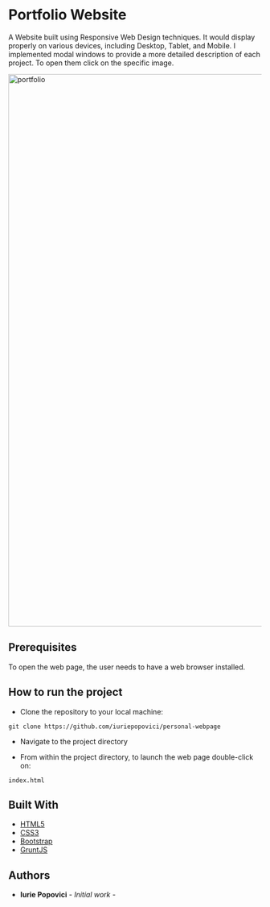 # Portfolio Website

A Website built using Responsive Web Design techniques. It would display properly on various devices, including Desktop, Tablet, and Mobile. I implemented modal windows to provide a more detailed description of each project. To open them click on the specific image.

<img width="1097" alt="portfolio" src="https://user-images.githubusercontent.com/19762832/26904219-833d2882-4ba6-11e7-9bc8-68f8929ef4d5.png">

## Prerequisites

To open the web page, the user needs to have a web browser installed.

## How to run the project
* Clone the repository to your local machine:

`git clone https://github.com/iuriepopovici/personal-webpage`

* Navigate to the project directory

* From within the project directory, to launch the web page double-click on:

`index.html`
## Built With

* [HTML5](https://developer.mozilla.org/en-US/docs/Web/Guide/HTML/HTML5)
* [CSS3](https://developer.mozilla.org/en-US/docs/Web/CSS/CSS3)
* [Bootstrap](http://getbootstrap.com/)
* [GruntJS](https://gruntjs.com/)

## Authors
* **Iurie Popovici**  - *Initial work* - 
